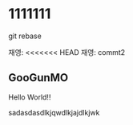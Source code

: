 # 1111111

git rebase

재영: 
<<<<<<< HEAD
재영: commt2

## GooGunMO

Hello World!!

sadasdasdlkjqwdlkjajdlkjwk